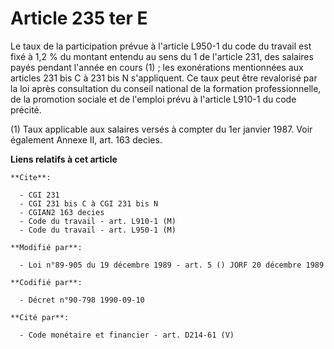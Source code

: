 # Article 235 ter E

Le taux de la participation prévue à l'article L950-1 du code du travail est fixé à 1,2 % du montant entendu au sens du 1 de
l'article 231, des salaires payés pendant l'année en cours (1) ; les exonérations mentionnées aux articles 231 bis C à 231
bis N s'appliquent. Ce taux peut être revalorisé par la loi après consultation du conseil national de la formation
professionnelle, de la promotion sociale et de l'emploi prévu à l'article L910-1 du code précité.

(1) Taux applicable aux salaires versés à compter du 1er janvier 1987. Voir également Annexe II, art. 163 decies.

**Liens relatifs à cet article**

	**Cite**:

	  - CGI 231
	  - CGI 231 bis C à CGI 231 bis N
	  - CGIAN2 163 decies
	  - Code du travail - art. L910-1 (M)
	  - Code du travail - art. L950-1 (M)

	**Modifié par**:

	  - Loi n°89-905 du 19 décembre 1989 - art. 5 () JORF 20 décembre 1989

	**Codifié par**:

	  - Décret n°90-798 1990-09-10

	**Cité par**:

	  - Code monétaire et financier - art. D214-61 (V)
